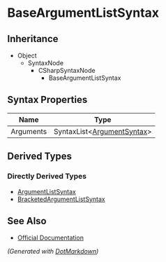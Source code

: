 # BaseArgumentListSyntax

## Inheritance

* Object
  * SyntaxNode
    * CSharpSyntaxNode
      * BaseArgumentListSyntax

## Syntax Properties

| Name      | Type                                             |
| --------- | ------------------------------------------------ |
| Arguments | SyntaxList\<[ArgumentSyntax](ArgumentSyntax.md)> |

## Derived Types

### Directly Derived Types

* [ArgumentListSyntax](ArgumentListSyntax.md)
* [BracketedArgumentListSyntax](BracketedArgumentListSyntax.md)

## See Also

* [Official Documentation](https://docs.microsoft.com/en-us/dotnet/api/microsoft.codeanalysis.csharp.syntax.baseargumentlistsyntax)


*\(Generated with [DotMarkdown](http://github.com/JosefPihrt/DotMarkdown)\)*